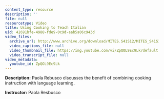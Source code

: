 ```yaml
---
content_type: resource
description: ''
file: null
resourcetype: Video
title: Using Cooking to Teach Italian
uid: 42691bfe-4988-fde9-0c9d-aab5a06c943d
video_files:
  archive_url: http://www.archive.org/download/MITES.S41S12/MITES_S41S12_Teaching08_300k.mp4
  video_captions_file: null
  video_thumbnail_file: https://img.youtube.com/vi/ZpQOL9Ec9Lk/default.jpg
  video_transcript_file: null
video_metadata:
  youtube_id: ZpQOL9Ec9Lk
---
```


**Description:** Paola Rebusco discusses the benefit of combining cooking instruction with language learning.

**Instructor:** Paola Resbusco